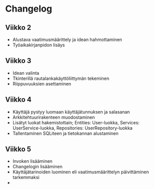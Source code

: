 # Changelog

## Viikko 2

- Alustava vaatimusmäärittely ja idean hahmottaminen
- Työaikakirjanpidon lisäys

## Viikko 3

- Idean valinta
- Tkinterillä rautalankakäyttöliittymän tekeminen
- Riippuvuuksien asettaminen

## Viikko 4

- Käyttäjä pystyy luomaan käyttäjätunnuksen ja salasanan
- Arkkitehtuurirakenteen muodostaminen
- Lisätyt luokat hakemistottain; Entities: User-luokka, Services: UserService-luokka, Repositories: UserRepository-luokka
- Tallentaminen SQLiteen ja tietokannan alustaminen

## Viikko 5

- Invoken lisääminen
- Changelogin lisääminen
- Käyttäjätarinoiden luominen eli vaatimusmäärittelyn päivittäminen tarkemmaksi
- 

